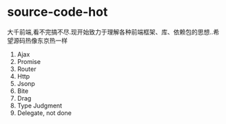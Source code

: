 # source-code-hot
大千前端,看不完搞不尽.现开始致力于理解各种前端框架、库、依赖包的思想..希望源码热像东京热一样

1. Ajax
2. Promise
3. Router
4. Http
5. Jsonp
6. Bite
7. Drag
8. Type Judgment
9. Delegate, not done